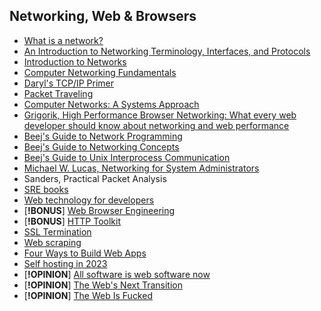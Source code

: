 ## Networking, Web & Browsers

- [What is a network?](https://study-ccna.com/what-is-a-network/)
- [An Introduction to Networking Terminology, Interfaces, and Protocols](https://www.digitalocean.com/community/tutorials/an-introduction-to-networking-terminology-interfaces-and-protocols)
- [Introduction to Networks](https://cs.lmu.edu/~ray/notes/netsandinets/)
- [Computer Networking Fundamentals](https://iximiuz.com/en/series/computer-networking-fundamentals/)
- [Daryl's TCP/IP Primer](https://www.ipprimer.com/#/)
- [Packet Traveling](https://www.practicalnetworking.net/series/packet-traveling/packet-traveling/)
- [Computer Networks: A Systems Approach](https://book.systemsapproach.org/index.html)
- [Grigorik, High Performance Browser Networking: What every web developer should know about networking and web performance](https://hpbn.co/)
- [Beej's Guide to Network Programming](https://beej.us/guide/bgnet/)
- [Beej's Guide to Networking Concepts](https://beej.us/guide/bgnet0/)
- [Beej's Guide to Unix Interprocess Communication](https://beej.us/guide/bgipc/)
- [Michael W. Lucas, Networking for System Administrators](https://mwl.io/nonfiction/networking#n4sa)
- Sanders, Practical Packet Analysis
- [SRE books](https://sre.google/books/)
- [Web technology for developers](https://developer.mozilla.org/en-US/docs/Web)
- [**!BONUS**] [Web Browser Engineering](https://browser.engineering/)
- [**!BONUS**] [HTTP Toolkit](https://httptoolkit.tech/)
- [SSL Termination](https://avinetworks.com/glossary/ssl-termination/)
- [Web scraping](https://scrapism.lav.io/)
- [Four Ways to Build Web Apps](https://tomhummel.com/posts/four-web-apps/)
- [Self hosting in 2023](https://grifel.dev/decentralization/)
- [**!OPINION**] [All software is web software now](https://driftingin.space/posts/all-software-is-web-software)
- [**!OPINION**] [The Web's Next Transition](https://www.epicweb.dev/the-webs-next-transition)
- [**!OPINION**] [The Web Is Fucked](https://thewebisfucked.com/)
